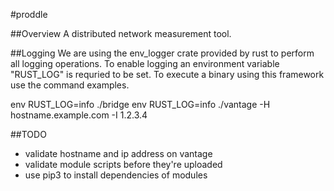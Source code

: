 #proddle

##Overview
A distributed network measurement tool.

##Logging
We are using the env_logger crate provided by rust to perform
all logging operations. To enable logging an environment
variable "RUST_LOG" is requried to be set. To execute a
binary using this framework use the command examples.

env RUST_LOG=info ./bridge
env RUST_LOG=info ./vantage -H hostname.example.com -I 1.2.3.4

##TODO
- validate hostname and ip address on vantage
- validate module scripts before they're uploaded
- use pip3 to install dependencies of modules
